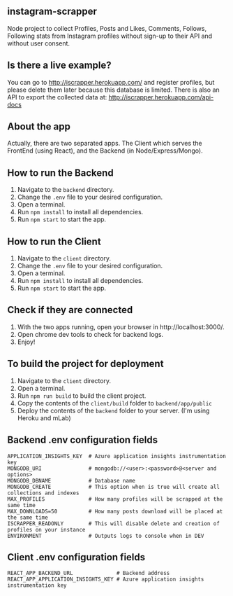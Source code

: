 ## instagram-scrapper
Node project to collect Profiles, Posts and Likes, Comments, Follows, Following stats from Instagram profiles without sign-up to their API and without user consent.

## Is there a live example?
You can go to http://iscrapper.herokuapp.com/ and register profiles, but please delete them later because this database is limited. There is also an API to export the collected data at: http://iscrapper.herokuapp.com/api-docs

## About the app
Actually, there are two separated apps. The Client which serves the FrontEnd (using React), and the Backend (in Node/Express/Mongo).

## How to run the Backend
1. Navigate to the `backend` directory.
2. Change the `.env` file to your desired configuration.
3. Open a terminal.
4. Run `npm install` to install all dependencies.
5. Run `npm start` to start the app.

## How to run the Client
1. Navigate to the `client` directory.
2. Change the `.env` file to your desired configuration.
3. Open a terminal.
4. Run `npm install` to install all dependencies.
5. Run `npm start` to start the app.

## Check if they are connected
1. With the two apps running, open your browser in http://localhost:3000/.
2. Open chrome dev tools to check for backend logs.
3. Enjoy!

## To build the project for deployment
1. Navigate to the `client` directory.
2. Open a terminal.
3. Run `npm run build` to build the client project.
4. Copy the contents of the `client/build` folder to `backend/app/public`
5. Deploy the contents of the `backend` folder to your server. (I'm using Heroku and mLab)

## Backend .env configuration fields
```
APPLICATION_INSIGHTS_KEY  # Azure application insights instrumentation key
MONGODB_URI               # mongodb://<user>:<password>@<server and options>
MONGODB_DBNAME            # Database name 
MONGODB_CREATE            # This option when is true will create all collections and indexes
MAX_PROFILES              # How many profiles will be scrapped at the same time
MAX_DOWNLOADS=50          # How many posts download will be placed at the same time
ISCRAPPER_READONLY        # This will disable delete and creation of profiles on your instance
ENVIRONMENT               # Outputs logs to console when in DEV
```

## Client .env configuration fields
```
REACT_APP_BACKEND_URL              # Backend address
REACT_APP_APPLICATION_INSIGHTS_KEY # Azure application insights instrumentation key
```
